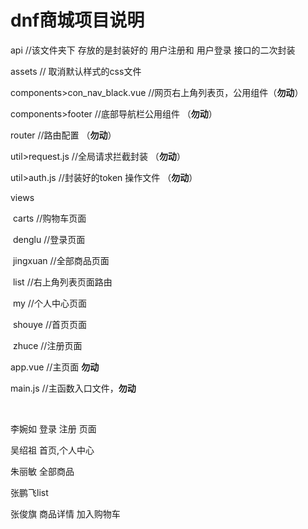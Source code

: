 # dnf商城项目说明

api       //该文件夹下 存放的是封装好的 用户注册和 用户登录 接口的二次封装 



assets    // 取消默认样式的css文件



components>con_nav_black.vue   //网页右上角列表页，公用组件（**勿动**）

components>footer      //底部导航栏公用组件 （**勿动**）



router                           //路由配置  （**勿动**）



util>request.js       //全局请求拦截封装 （**勿动**）

util>auth.js           //封装好的token 操作文件 （**勿动**）





views   

​      carts        //购物车页面

​     denglu        //登录页面

​     jingxuan       //全部商品页面

​      list               //右上角列表页面路由

​      my              //个人中心页面

​      shouye       //首页页面

​     zhuce         //注册页面



app.vue     //主页面  **勿动**

main.js     //主函数入口文件，**勿动**

​     





李婉如 登录 注册 页面



吴绍祖 首页,个人中心



朱丽敏  全部商品



张鹏飞list



张俊旗   商品详情  加入购物车

